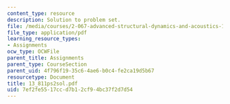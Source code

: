 ```yaml
---
content_type: resource
description: Solution to problem set.
file: /media/courses/2-067-advanced-structural-dynamics-and-acoustics-13-811-spring-2004/7ef2fe5517ccd7b12cf94bc37f2d7d54_13_811ps2sol.pdf
file_type: application/pdf
learning_resource_types:
- Assignments
ocw_type: OCWFile
parent_title: Assignments
parent_type: CourseSection
parent_uid: 4f796f19-35c6-4ae6-b0c4-fe2ca19d5b67
resourcetype: Document
title: 13_811ps2sol.pdf
uid: 7ef2fe55-17cc-d7b1-2cf9-4bc37f2d7d54
---
```

